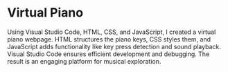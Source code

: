# Virtual Piano

Using Visual Studio Code, HTML, CSS, and JavaScript, I created a virtual piano webpage. HTML structures the piano keys, CSS styles them, and JavaScript adds functionality like key press detection and sound playback. Visual Studio Code ensures efficient development and debugging. The result is an engaging platform for musical exploration.
